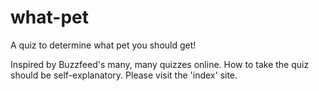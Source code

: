 # what-pet
A quiz to determine what pet you should get!


Inspired by Buzzfeed's many, many quizzes online. How to take the quiz should be self-explanatory. Please visit the 'index' site.
